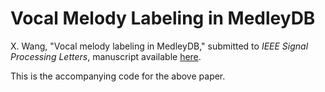 # Vocal Melody Labeling in MedleyDB
X. Wang, "Vocal melody labeling in MedleyDB," submitted to *IEEE Signal Processing Letters*, manuscript available [here](https://www.techrxiv.org/articles/preprint/Vocal_Melody_Labeling_in_MedleyDB/21665513).

This is the accompanying code for the above paper.